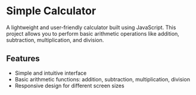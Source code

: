 # Simple Calculator

A lightweight and user-friendly calculator built using JavaScript. This project allows you to perform basic arithmetic operations like addition, subtraction, multiplication, and division.

## Features

- Simple and intuitive interface
- Basic arithmetic functions: addition, subtraction, multiplication, division
- Responsive design for different screen sizes
